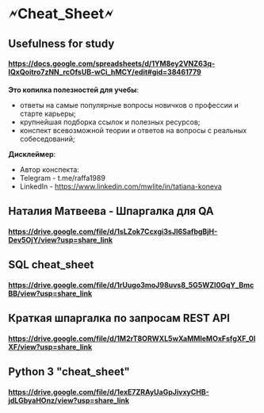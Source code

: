 # **🗲Cheat_Sheet🗲**

## Usefulness for study
#### https://docs.google.com/spreadsheets/d/1YM8ey2VNZ63q-IQxQoitro7zNN_rcOfsUB-wCi_hMCY/edit#gid=38461779

**Это копилка полезностей для учебы**:

* ответы на самые популярные вопросы новичков о профессии и старте карьеры;
* крупнейшая подборка ссылок и полезных ресурсов;
* конспект всевозможной теории и ответов на вопросы с реальных собеседований; 

**Дисклеймер**:

* Автор конспекта:
* Telegram - t.me/raffa1989
* LinkedIn - https://www.linkedin.com/mwlite/in/tatiana-koneva

## Наталия Матвеева - Шпаргалка для QA
#### https://drive.google.com/file/d/1sLZok7Ccxgi3sJl6SafbgBjH-Dev5OjY/view?usp=share_link

## SQL cheat_sheet
#### https://drive.google.com/file/d/1rUugo3moJ98uvs8_5G5WZl0GqY_BmcBB/view?usp=share_link

## Краткая шпаргалка по запросам REST API
#### https://drive.google.com/file/d/1M2rT8ORWXL5wXaMMleMOxFsfgXF_0IXF/view?usp=share_link

## Python 3 "cheat_sheet"
#### https://drive.google.com/file/d/1exE7ZRAyUaGpJivxyCHB-jdLGbyaHOnz/view?usp=share_link
